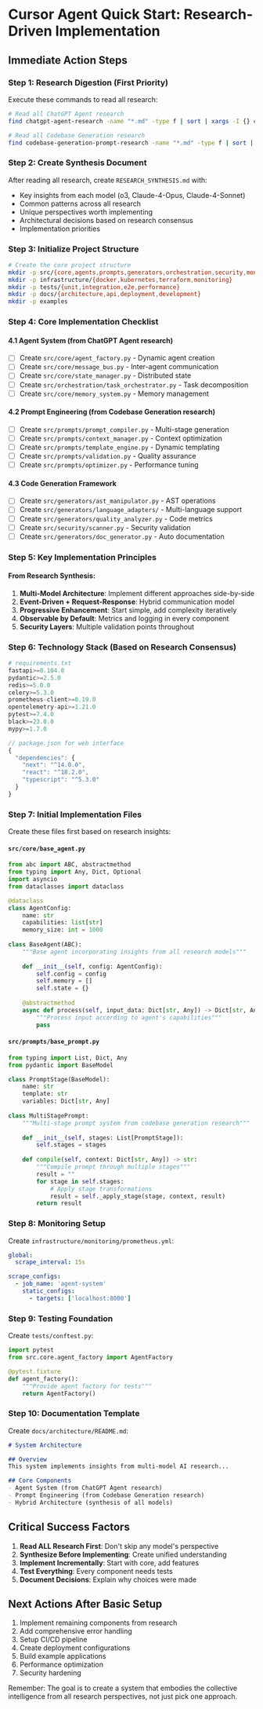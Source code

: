 # Cursor Agent Quick Start: Research-Driven Implementation

## Immediate Action Steps

### Step 1: Research Digestion (First Priority)
Execute these commands to read all research:

```bash
# Read all ChatGPT Agent research
find chatgpt-agent-research -name "*.md" -type f | sort | xargs -I {} cat {}

# Read all Codebase Generation research  
find codebase-generation-prompt-research -name "*.md" -type f | sort | xargs -I {} cat {}
```

### Step 2: Create Synthesis Document
After reading all research, create `RESEARCH_SYNTHESIS.md` with:
- Key insights from each model (o3, Claude-4-Opus, Claude-4-Sonnet)
- Common patterns across all research
- Unique perspectives worth implementing
- Architectural decisions based on research consensus
- Implementation priorities

### Step 3: Initialize Project Structure
```bash
# Create the core project structure
mkdir -p src/{core,agents,prompts,generators,orchestration,security,monitoring,utils}
mkdir -p infrastructure/{docker,kubernetes,terraform,monitoring}
mkdir -p tests/{unit,integration,e2e,performance}
mkdir -p docs/{architecture,api,deployment,development}
mkdir -p examples
```

### Step 4: Core Implementation Checklist

#### 4.1 Agent System (from ChatGPT Agent research)
- [ ] Create `src/core/agent_factory.py` - Dynamic agent creation
- [ ] Create `src/core/message_bus.py` - Inter-agent communication
- [ ] Create `src/core/state_manager.py` - Distributed state
- [ ] Create `src/orchestration/task_orchestrator.py` - Task decomposition
- [ ] Create `src/core/memory_system.py` - Memory management

#### 4.2 Prompt Engineering (from Codebase Generation research)
- [ ] Create `src/prompts/prompt_compiler.py` - Multi-stage generation
- [ ] Create `src/prompts/context_manager.py` - Context optimization
- [ ] Create `src/prompts/template_engine.py` - Dynamic templating
- [ ] Create `src/prompts/validation.py` - Quality assurance
- [ ] Create `src/prompts/optimizer.py` - Performance tuning

#### 4.3 Code Generation Framework
- [ ] Create `src/generators/ast_manipulator.py` - AST operations
- [ ] Create `src/generators/language_adapters/` - Multi-language support
- [ ] Create `src/generators/quality_analyzer.py` - Code metrics
- [ ] Create `src/security/scanner.py` - Security validation
- [ ] Create `src/generators/doc_generator.py` - Auto documentation

### Step 5: Key Implementation Principles

#### From Research Synthesis:
1. **Multi-Model Architecture**: Implement different approaches side-by-side
2. **Event-Driven + Request-Response**: Hybrid communication model
3. **Progressive Enhancement**: Start simple, add complexity iteratively
4. **Observable by Default**: Metrics and logging in every component
5. **Security Layers**: Multiple validation points throughout

### Step 6: Technology Stack (Based on Research Consensus)

```python
# requirements.txt
fastapi>=0.104.0
pydantic>=2.5.0
redis>=5.0.0
celery>=5.3.0
prometheus-client>=0.19.0
opentelemetry-api>=1.21.0
pytest>=7.4.0
black>=23.0.0
mypy>=1.7.0
```

```javascript
// package.json for web interface
{
  "dependencies": {
    "next": "^14.0.0",
    "react": "^18.2.0",
    "typescript": "^5.3.0"
  }
}
```

### Step 7: Initial Implementation Files

Create these files first based on research insights:

#### `src/core/base_agent.py`
```python
from abc import ABC, abstractmethod
from typing import Any, Dict, Optional
import asyncio
from dataclasses import dataclass

@dataclass
class AgentConfig:
    name: str
    capabilities: list[str]
    memory_size: int = 1000
    
class BaseAgent(ABC):
    """Base agent incorporating insights from all research models"""
    
    def __init__(self, config: AgentConfig):
        self.config = config
        self.memory = []
        self.state = {}
        
    @abstractmethod
    async def process(self, input_data: Dict[str, Any]) -> Dict[str, Any]:
        """Process input according to agent's capabilities"""
        pass
```

#### `src/prompts/base_prompt.py`
```python
from typing import List, Dict, Any
from pydantic import BaseModel

class PromptStage(BaseModel):
    name: str
    template: str
    variables: Dict[str, Any]
    
class MultiStagePrompt:
    """Multi-stage prompt system from codebase generation research"""
    
    def __init__(self, stages: List[PromptStage]):
        self.stages = stages
        
    def compile(self, context: Dict[str, Any]) -> str:
        """Compile prompt through multiple stages"""
        result = ""
        for stage in self.stages:
            # Apply stage transformations
            result = self._apply_stage(stage, context, result)
        return result
```

### Step 8: Monitoring Setup

Create `infrastructure/monitoring/prometheus.yml`:
```yaml
global:
  scrape_interval: 15s

scrape_configs:
  - job_name: 'agent-system'
    static_configs:
      - targets: ['localhost:8000']
```

### Step 9: Testing Foundation

Create `tests/conftest.py`:
```python
import pytest
from src.core.agent_factory import AgentFactory

@pytest.fixture
def agent_factory():
    """Provide agent factory for tests"""
    return AgentFactory()
```

### Step 10: Documentation Template

Create `docs/architecture/README.md`:
```markdown
# System Architecture

## Overview
This system implements insights from multi-model AI research...

## Core Components
- Agent System (from ChatGPT Agent research)
- Prompt Engineering (from Codebase Generation research)
- Hybrid Architecture (synthesis of all models)
```

## Critical Success Factors

1. **Read ALL Research First**: Don't skip any model's perspective
2. **Synthesize Before Implementing**: Create unified understanding
3. **Implement Incrementally**: Start with core, add features
4. **Test Everything**: Every component needs tests
5. **Document Decisions**: Explain why choices were made

## Next Actions After Basic Setup

1. Implement remaining components from research
2. Add comprehensive error handling
3. Setup CI/CD pipeline
4. Create deployment configurations
5. Build example applications
6. Performance optimization
7. Security hardening

Remember: The goal is to create a system that embodies the collective intelligence from all research perspectives, not just pick one approach.